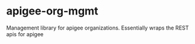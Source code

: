 # apigee-org-mgmt
Management library for apigee organizations. Essentially wraps the REST apis for apigee
